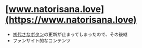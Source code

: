 # [www.natorisana.love](https://www.natorisana.love)

- [初代さなボタン](http://sanabutton.ojaru.jp/)の更新が止まってしまったので、その後継
- ファンサイト的なコンテンツ
